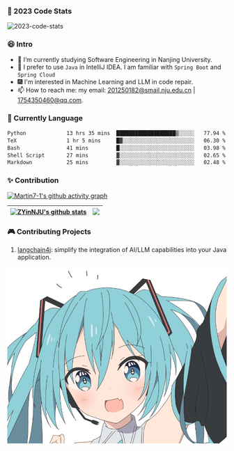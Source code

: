 ### 🔋 2023 Code Stats

<!--
**Martin7-1/Martin7-1** is a ✨ _special_ ✨ repository because its `README.md` (this file) appears on your GitHub profile.
-->

![2023-code-stats](https://wakatime.com/wrapped/2023/78a50d96-aff1-476c-b5d7-c89f839f4752/108b13222c74f9cce56d78c12caf39aa9fba34a7.png)

### 😆 Intro

* 🔭 I‘m currently studying Software Engineering in Nanjing University.
* 🌱 I prefer to use `Java` in IntelliJ IDEA. I am familiar with `Spring Boot` and `Spring Cloud`
* 🎆 I'm interested in Machine Learning and LLM in code repair.
* 📫 How to reach me: my email: 201250182@smail.nju.edu.cn | 1754350460@qq.com.

### 🧸 Currently Language

<!--START_SECTION:waka-->

```txt
Python             13 hrs 35 mins  ███████████████████▒░░░░░   77.94 %
TeX                1 hr 5 mins     █▓░░░░░░░░░░░░░░░░░░░░░░░   06.30 %
Bash               41 mins         █░░░░░░░░░░░░░░░░░░░░░░░░   03.98 %
Shell Script       27 mins         ▓░░░░░░░░░░░░░░░░░░░░░░░░   02.65 %
Markdown           25 mins         ▓░░░░░░░░░░░░░░░░░░░░░░░░   02.48 %
```

<!--END_SECTION:waka-->

### ✨ Contribution

[![Martin7-1's github activity graph](https://github-readme-activity-graph.vercel.app/graph?username=Martin7-1&theme=github)](https://github.com/ashutosh00710/github-readme-activity-graph)

| <a href="https://github.com/anuraghazra/github-readme-stats"><img align="center" src="https://github-readme-stats.vercel.app/api?username=Martin7-1&count_private=true&count_private=true&theme=tokyonight&include_all_commits=true&hide_border=true" alt="ZYinNJU's github stats" /></a> | <a href="https://github.com/anuraghazra/github-readme-stats"><img align="center" src="https://github-readme-stats.vercel.app/api/top-langs/?username=Martin7-1&layout=compact&theme=tokyonight&hide_border=true" /></a> |
| ------------- | ------------- |

### 🎮 Contributing Projects

1. [langchain4j](https://github.com/langchain4j/langchain4j): simplify the integration of AI/LLM capabilities into your Java application.

<div align="center">
<img hight="300" width="700" alt="JPG" align="center" src="https://github.com/Martin7-1/Martin7-1/blob/main/assets/miku.jpg">
</div>

